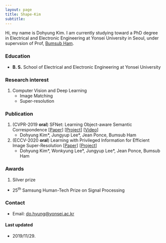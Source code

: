 ```yaml
---
layout: page
title: Shape-Kim
subtitle: 
---
```


Hi, my name is Dohyung Kim. I am currently studying toward a PhD degree in Electrical and Electronic Engineering at Yonsei University in Seoul, under supervsion of Prof, [Bumsub Ham](http://cvlab-yonsei.github.io).

### Education
- **B. S.** School of Electrical and Electronic Engineering at Yonsei University

### Research interest
1. Computer Vision and Deep Learning
	- Image Matching
	- Super-resolution

### Publication
1. (CVPR-2019 **oral**) SFNet: Learning Object-aware Semantic Correspondence [[Paper](https://openaccess.thecvf.com/content_CVPR_2019/html/Lee_SFNet_Learning_Object-Aware_Semantic_Correspondence_CVPR_2019_paper.html)] [[Project](https://cvlab-yonsei.github.io/projects/SFNet/)] [[Video](https://www.youtube.com/watch?v=gnREux6Zwjg&t=5010s)]
    - Dohyung Kim&#42;, Jungyup Lee&#42;, Jean Ponce, Bumsub Ham
2. (ECCV-2020 **oral**) Learning with Privileged Information for Efficient Image Super-Resolution [[Paper](https://arxiv.org/pdf/2007.07524.pdf)] [[Project](https://cvlab-yonsei.github.io/projects/PISR/)]
    - Dohyung Kim&#42;, Wonkyung Lee&#42;, Jungyup Lee&#42;, Jean Ponce, Bumsub Ham

### Awards
1. Silver prize
- 25<sup>th</sup> Samsung Human-Tech Prize on Signal Processing

### Contact
- Email: do.hyung@yonsei.ac.kr

#### Last updated
- 2019/11/29.

